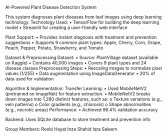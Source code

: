 AI-Powered Plant Disease Detection System

This system diagnoses plant diseases from leaf images using deep learning technology.
Technology Used:
•	TensorFlow for building the deep learning model
•	Streamlit for creating a user-friendly web interface

Plant Support:
•	Provides instant diagnosis with treatment and prevention suggestions
•	Supports 9 common plant types:
  Apple, Cherry, Corn, Grape, Peach, Pepper, Potato, Strawberry, and Tomato 
  
Dataset & Preprocessing
Dataset:
•	Source: PlantVillage dataset (available on Kaggle)
•	Contains 40,000 images
•	Covers 9 plant types and 24 disease classes
Preprocessing Steps:
•	Rescaling images to normalize pixel values (1/255)
•	Data augmentation using ImageDataGenerator
•	20% of data used for validation

Algorithm & Implementation:
Transfer Learning:
•	Used MobileNetV2 (pretrained on ImageNet) for feature extraction.
•	MobileNetV2 breaks down images into 1,280 distinct features, such as:
o	Texture variations (e.g., vein patterns)
o	Color gradients (e.g., chlorosis)
o	Shape abnormalities (e.g., necrotic areas)
Performance:
•	Achieved 96.4% validation accuracy

Backend:
Uses SQLite database to store treatment and prevention info

Group Members:
Roobi Hayat
Inza Shahid
Iqra Saleem

